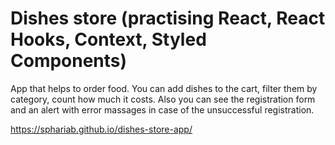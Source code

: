 # Dishes store (practising React, React Hooks, Context, Styled Components)

App that helps to order food.
You can add dishes to the cart, filter them by category, count how much it costs.
Also you can see the registration form and an alert with error massages in case of the unsuccessful registration.

https://sphariab.github.io/dishes-store-app/
